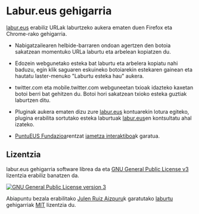 # Labur.eus gehigarria

[labur.eus](https://labur.eus) erabiliz URLak laburtzeko aukera ematen duen Firefox eta Chrome-rako gehigarria.

* Nabigatzailearen helbide-barraren ondoan agertzen den botoia sakatzean momentuko URLa laburtu eta arbelean kopiatzen du.

* Edozein webgunetako esteka bat laburtu eta arbelera kopiatu nahi baduzu, egin klik saguaren eskuineko botoiarekin estekaren gainean eta hautatu laster-menuko "Laburtu esteka hau" aukera.

* twitter.com eta mobile.twitter.com webguneetan txioak idazteko kaxetan botoi berri bat gehitzen du. Botoi hori sakatzean txioko esteka guztiak laburtzen ditu.

* Pluginak aukera ematen dizu zure [labur.eus](https://labur.eus) kontuarekin lotura egiteko, plugina erabilita sortutako esteka laburtuak [labur.eus](https://labur.eus)en kontsultatu ahal izateko.

* [PuntuEUS Fundazioa](https://www.domeinuak.eus/eu/)rentzat [iametza interaktiboa](https://www.iametza.eus/)k garatua.

## Lizentzia

labur.eus gehigarria software librea da eta [GNU General Public License v3](http://www.gnu.org/licenses/gpl.html) lizentzia erabiliz banatzen da.

<a rel="license" href="http://www.gnu.org/licenses/gpl.html"><img alt="GNU General Public License version 3" style="border-width:0" src="http://www.gnu.org/graphics/gplv3-127x51.png" /></a>

Abiapuntu bezala erabilitako [Julen Ruiz Aizpuru](https://github.com/julen)k garatutako [laburtu](https://github.com/julen/laburtu) gehigarriak [MIT](https://github.com/puntuEUS/labur-eus-gehigarria/blob/master/LICENSE-MIT) lizentzia du.
